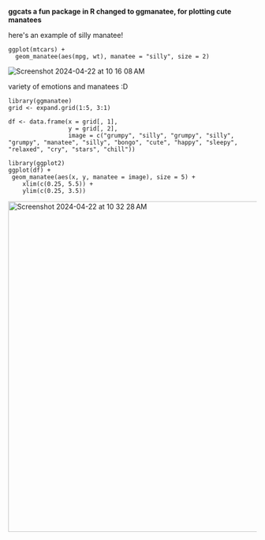 **ggcats a fun package in R changed to ggmanatee, for plotting cute manatees**

here's an example of silly manatee!

```
ggplot(mtcars) +
  geom_manatee(aes(mpg, wt), manatee = "silly", size = 2)
```

![Screenshot 2024-04-22 at 10 16 08 AM](https://github.com/pkr20/ggmanatee/assets/147453190/978535d7-c84f-4b2f-b158-5af0ca49a4c6)


variety of emotions and manatees :D

```
library(ggmanatee)
grid <- expand.grid(1:5, 3:1)

df <- data.frame(x = grid[, 1],
                 y = grid[, 2],
                 image = c("grumpy", "silly", "grumpy", "silly", "grumpy", "manatee", "silly", "bongo", "cute", "happy", "sleepy", "relaxed", "cry", "stars", "chill"))
                           
library(ggplot2)
ggplot(df) +
 geom_manatee(aes(x, y, manatee = image), size = 5) +
    xlim(c(0.25, 5.5)) + 
    ylim(c(0.25, 3.5))
```


<img width="669" alt="Screenshot 2024-04-22 at 10 32 28 AM" src="https://github.com/pkr20/ggmanatee/assets/147453190/63dbc876-45cf-40ba-b1f7-e87183117aad">
